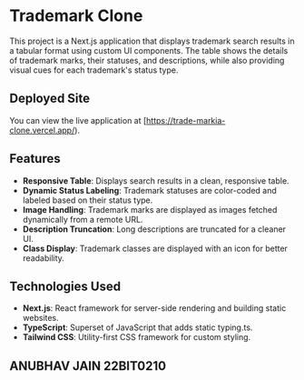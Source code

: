 # Trademark Clone

This project is a Next.js application that displays trademark search results in a tabular format using custom UI components. The table shows the details of trademark marks, their statuses, and descriptions, while also providing visual cues for each trademark's status type.

## Deployed Site

You can view the live application at [https://trade-markia-clone.vercel.app/).

## Features

- **Responsive Table**: Displays search results in a clean, responsive table.
- **Dynamic Status Labeling**: Trademark statuses are color-coded and labeled based on their status type.
- **Image Handling**: Trademark marks are displayed as images fetched dynamically from a remote URL.
- **Description Truncation**: Long descriptions are truncated for a cleaner UI.
- **Class Display**: Trademark classes are displayed with an icon for better readability.


## Technologies Used

- **Next.js**: React framework for server-side rendering and building static websites.
- **TypeScript**: Superset of JavaScript that adds static typing.ts.
- **Tailwind CSS**: Utility-first CSS framework for custom styling.

## ANUBHAV JAIN 22BIT0210


